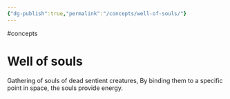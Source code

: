 ```yaml
---
{"dg-publish":true,"permalink":"/concepts/well-of-souls/"}
---
```


#concepts
# Well of souls

Gathering of souls of dead sentient creatures, By binding them to a specific point in space, the souls provide energy.